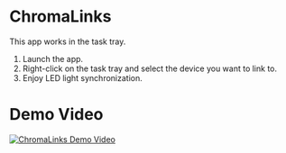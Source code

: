 # ChromaLinks

This app works in the task tray.

1. Launch the app.
2. Right-click on the task tray and select the device you want to link to.
3. Enjoy LED light synchronization.

# Demo Video
[![ChromaLinks Demo Video](https://github.com/q0v0p/ChromaLinks/assets/18714906/e96022be-7d10-43c8-b5d1-a1a46391c2ca)](https://www.youtube.com/watch?v=QBApBbkQu3M)
